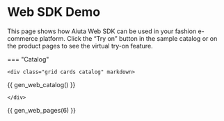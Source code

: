 # Web SDK Demo

This page shows how Aiuta Web SDK can be used in your fashion e-commerce platform. Click the “Try on” button in the sample catalog or on the product pages to see the virtual try-on feature.

<script src="https://static.aiuta.com/sdk/v0.0.51/index.umd.js"></script>

<script>
    let aiuta = null;

    window.onload = () => {
        aiuta = new Aiuta("{{ aiuta.api_key }}");
        console.log('Aiuta SDK initialized on load');
    };

    function startTryOn(productId) {
        if (!aiuta)  {
            aiuta = new Aiuta("{{ aiuta.api_key }}");
            console.log('Aiuta SDK initialized on demand');
        }
        console.log(`Starting try-on for product ID: ${productId}`);
        aiuta.startGeneration(productId);
    }
</script>

=== "Catalog"

    <div class="grid cards catalog" markdown>

{{ gen_web_catalog() }}

    </div>

{{ gen_web_pages(6) }}
